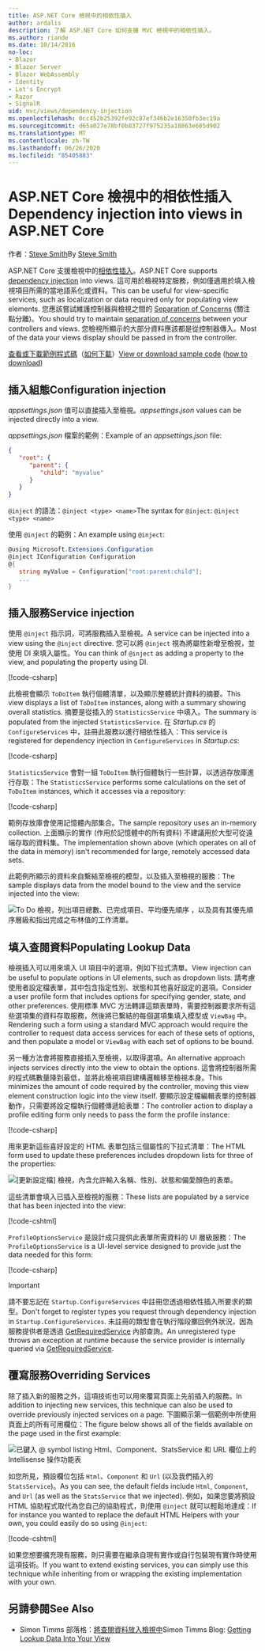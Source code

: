 ```yaml
---
title: ASP.NET Core 檢視中的相依性插入
author: ardalis
description: 了解 ASP.NET Core 如何支援 MVC 檢視中的相依性插入。
ms.author: riande
ms.date: 10/14/2016
no-loc:
- Blazor
- Blazor Server
- Blazor WebAssembly
- Identity
- Let's Encrypt
- Razor
- SignalR
uid: mvc/views/dependency-injection
ms.openlocfilehash: 0cc452b25392fe92c87ef346b2e16350fb3ec19a
ms.sourcegitcommit: d65a027e78bf0b83727f975235a18863e685d902
ms.translationtype: MT
ms.contentlocale: zh-TW
ms.lasthandoff: 06/26/2020
ms.locfileid: "85405883"
---
```

# <a name="dependency-injection-into-views-in-aspnet-core"></a><span data-ttu-id="297f8-103">ASP.NET Core 檢視中的相依性插入</span><span class="sxs-lookup"><span data-stu-id="297f8-103">Dependency injection into views in ASP.NET Core</span></span>

<span data-ttu-id="297f8-104">作者：[Steve Smith](https://ardalis.com/)</span><span class="sxs-lookup"><span data-stu-id="297f8-104">By [Steve Smith](https://ardalis.com/)</span></span>

<span data-ttu-id="297f8-105">ASP.NET Core 支援檢視中的[相依性插入](xref:fundamentals/dependency-injection)。</span><span class="sxs-lookup"><span data-stu-id="297f8-105">ASP.NET Core supports [dependency injection](xref:fundamentals/dependency-injection) into views.</span></span> <span data-ttu-id="297f8-106">這可用於檢視特定服務，例如僅適用於填入檢視項目所需的當地語系化或資料。</span><span class="sxs-lookup"><span data-stu-id="297f8-106">This can be useful for view-specific services, such as localization or data required only for populating view elements.</span></span> <span data-ttu-id="297f8-107">您應該嘗試維護控制器與檢視之間的 [Separation of Concerns](/dotnet/standard/modern-web-apps-azure-architecture/architectural-principles#separation-of-concerns) (關注點分離)。</span><span class="sxs-lookup"><span data-stu-id="297f8-107">You should try to maintain [separation of concerns](/dotnet/standard/modern-web-apps-azure-architecture/architectural-principles#separation-of-concerns) between your controllers and views.</span></span> <span data-ttu-id="297f8-108">您檢視所顯示的大部分資料應該都是從控制器傳入。</span><span class="sxs-lookup"><span data-stu-id="297f8-108">Most of the data your views display should be passed in from the controller.</span></span>

<span data-ttu-id="297f8-109">[查看或下載範例程式碼](https://github.com/dotnet/AspNetCore.Docs/tree/master/aspnetcore/mvc/views/dependency-injection/sample)（[如何下載](xref:index#how-to-download-a-sample)）</span><span class="sxs-lookup"><span data-stu-id="297f8-109">[View or download sample code](https://github.com/dotnet/AspNetCore.Docs/tree/master/aspnetcore/mvc/views/dependency-injection/sample) ([how to download](xref:index#how-to-download-a-sample))</span></span>

## <a name="configuration-injection"></a><span data-ttu-id="297f8-110">插入組態</span><span class="sxs-lookup"><span data-stu-id="297f8-110">Configuration injection</span></span>

<span data-ttu-id="297f8-111">*appsettings.json* 值可以直接插入至檢視。</span><span class="sxs-lookup"><span data-stu-id="297f8-111">*appsettings.json* values can be injected directly into a view.</span></span>

<span data-ttu-id="297f8-112">*appsettings.json* 檔案的範例：</span><span class="sxs-lookup"><span data-stu-id="297f8-112">Example of an *appsettings.json* file:</span></span>

```json
{
   "root": {
      "parent": {
         "child": "myvalue"
      }
   }
}
```

<span data-ttu-id="297f8-113">`@inject` 的語法：`@inject <type> <name>`</span><span class="sxs-lookup"><span data-stu-id="297f8-113">The syntax for `@inject`: `@inject <type> <name>`</span></span>

<span data-ttu-id="297f8-114">使用 `@inject` 的範例：</span><span class="sxs-lookup"><span data-stu-id="297f8-114">An example using `@inject`:</span></span>

```csharp
@using Microsoft.Extensions.Configuration
@inject IConfiguration Configuration
@{
   string myValue = Configuration["root:parent:child"];
   ...
}
```

## <a name="service-injection"></a><span data-ttu-id="297f8-115">插入服務</span><span class="sxs-lookup"><span data-stu-id="297f8-115">Service injection</span></span>

<span data-ttu-id="297f8-116">使用 `@inject` 指示詞，可將服務插入至檢視。</span><span class="sxs-lookup"><span data-stu-id="297f8-116">A service can be injected into a view using the `@inject` directive.</span></span> <span data-ttu-id="297f8-117">您可以將 `@inject` 視為將屬性新增至檢視，並使用 DI 來填入屬性。</span><span class="sxs-lookup"><span data-stu-id="297f8-117">You can think of `@inject` as adding a property to the view, and populating the property using DI.</span></span>

[!code-csharp[](../../mvc/views/dependency-injection/sample/src/ViewInjectSample/Views/ToDo/Index.cshtml?highlight=4,5,15,16,17)]

<span data-ttu-id="297f8-118">此檢視會顯示 `ToDoItem` 執行個體清單，以及顯示整體統計資料的摘要。</span><span class="sxs-lookup"><span data-stu-id="297f8-118">This view displays a list of `ToDoItem` instances, along with a summary showing overall statistics.</span></span> <span data-ttu-id="297f8-119">摘要是從插入的 `StatisticsService` 中填入。</span><span class="sxs-lookup"><span data-stu-id="297f8-119">The summary is populated from the injected `StatisticsService`.</span></span> <span data-ttu-id="297f8-120">在 *Startup.cs* 的 `ConfigureServices` 中，註冊此服務以進行相依性插入：</span><span class="sxs-lookup"><span data-stu-id="297f8-120">This service is registered for dependency injection in `ConfigureServices` in *Startup.cs*:</span></span>

[!code-csharp[](../../mvc/views/dependency-injection/sample/src/ViewInjectSample/Startup.cs?highlight=6,7&range=15-22)]

<span data-ttu-id="297f8-121">`StatisticsService` 會對一組 `ToDoItem` 執行個體執行一些計算，以透過存放庫進行存取：</span><span class="sxs-lookup"><span data-stu-id="297f8-121">The `StatisticsService` performs some calculations on the set of `ToDoItem` instances, which it accesses via a repository:</span></span>

[!code-csharp[](../../mvc/views/dependency-injection/sample/src/ViewInjectSample/Model/Services/StatisticsService.cs?highlight=15,20,25)]

<span data-ttu-id="297f8-122">範例存放庫會使用記憶體內部集合。</span><span class="sxs-lookup"><span data-stu-id="297f8-122">The sample repository uses an in-memory collection.</span></span> <span data-ttu-id="297f8-123">上面顯示的實作 (作用於記憶體中的所有資料) 不建議用於大型可從遠端存取的資料集。</span><span class="sxs-lookup"><span data-stu-id="297f8-123">The implementation shown above (which operates on all of the data in memory) isn't recommended for large, remotely accessed data sets.</span></span>

<span data-ttu-id="297f8-124">此範例所顯示的資料來自繫結至檢視的模型，以及插入至檢視的服務：</span><span class="sxs-lookup"><span data-stu-id="297f8-124">The sample displays data from the model bound to the view and the service injected into the view:</span></span>

![To Do 檢視，列出項目總數、已完成項目、平均優先順序 ，以及具有其優先順序層級和指出完成之布林值的工作清單。](dependency-injection/_static/screenshot.png)

## <a name="populating-lookup-data"></a><span data-ttu-id="297f8-126">填入查閱資料</span><span class="sxs-lookup"><span data-stu-id="297f8-126">Populating Lookup Data</span></span>

<span data-ttu-id="297f8-127">檢視插入可以用來填入 UI 項目中的選項，例如下拉式清單。</span><span class="sxs-lookup"><span data-stu-id="297f8-127">View injection can be useful to populate options in UI elements, such as dropdown lists.</span></span> <span data-ttu-id="297f8-128">請考慮使用者設定檔表單，其中包含指定性別、狀態和其他喜好設定的選項。</span><span class="sxs-lookup"><span data-stu-id="297f8-128">Consider a user profile form that includes options for specifying gender, state, and other preferences.</span></span> <span data-ttu-id="297f8-129">使用標準 MVC 方法轉譯這類表單時，需要控制器要求所有這些選項集的資料存取服務，然後將已繫結的每個選項集填入模型或 `ViewBag` 中。</span><span class="sxs-lookup"><span data-stu-id="297f8-129">Rendering such a form using a standard MVC approach would require the controller to request data access services for each of these sets of options, and then populate a model or `ViewBag` with each set of options to be bound.</span></span>

<span data-ttu-id="297f8-130">另一種方法會將服務直接插入至檢視，以取得選項。</span><span class="sxs-lookup"><span data-stu-id="297f8-130">An alternative approach injects services directly into the view to obtain the options.</span></span> <span data-ttu-id="297f8-131">這會將控制器所需的程式碼數量降到最低，並將此檢視項目建構邏輯移至檢視本身。</span><span class="sxs-lookup"><span data-stu-id="297f8-131">This minimizes the amount of code required by the controller, moving this view element construction logic into the view itself.</span></span> <span data-ttu-id="297f8-132">要顯示設定檔編輯表單的控制器動作，只需要將設定檔執行個體傳遞給表單：</span><span class="sxs-lookup"><span data-stu-id="297f8-132">The controller action to display a profile editing form only needs to pass the form the profile instance:</span></span>

[!code-csharp[](../../mvc/views/dependency-injection/sample/src/ViewInjectSample/Controllers/ProfileController.cs?highlight=9,19)]

<span data-ttu-id="297f8-133">用來更新這些喜好設定的 HTML 表單包括三個屬性的下拉式清單：</span><span class="sxs-lookup"><span data-stu-id="297f8-133">The HTML form used to update these preferences includes dropdown lists for three of the properties:</span></span>

![[更新設定檔] 檢視，內含允許輸入名稱、性別、狀態和偏愛顏色的表單。](dependency-injection/_static/updateprofile.png)

<span data-ttu-id="297f8-135">這些清單會填入已插入至檢視的服務：</span><span class="sxs-lookup"><span data-stu-id="297f8-135">These lists are populated by a service that has been injected into the view:</span></span>

[!code-cshtml[](../../mvc/views/dependency-injection/sample/src/ViewInjectSample/Views/Profile/Index.cshtml?highlight=4,16,17,21,22,26,27)]

<span data-ttu-id="297f8-136">`ProfileOptionsService` 是設計成只提供此表單所需資料的 UI 層級服務：</span><span class="sxs-lookup"><span data-stu-id="297f8-136">The `ProfileOptionsService` is a UI-level service designed to provide just the data needed for this form:</span></span>

[!code-csharp[](../../mvc/views/dependency-injection/sample/src/ViewInjectSample/Model/Services/ProfileOptionsService.cs?highlight=7,13,24)]

> [!IMPORTANT]
> <span data-ttu-id="297f8-137">請不要忘記在 `Startup.ConfigureServices` 中註冊您透過相依性插入所要求的類型。</span><span class="sxs-lookup"><span data-stu-id="297f8-137">Don't forget to register types you request through dependency injection in `Startup.ConfigureServices`.</span></span> <span data-ttu-id="297f8-138">未註冊的類型會在執行階段擲回例外狀況，因為服務提供者是透過 [GetRequiredService](/dotnet/api/microsoft.extensions.dependencyinjection.serviceproviderserviceextensions.getrequiredservice) 內部查詢。</span><span class="sxs-lookup"><span data-stu-id="297f8-138">An unregistered type throws an exception at runtime because the service provider is internally queried via [GetRequiredService](/dotnet/api/microsoft.extensions.dependencyinjection.serviceproviderserviceextensions.getrequiredservice).</span></span>

## <a name="overriding-services"></a><span data-ttu-id="297f8-139">覆寫服務</span><span class="sxs-lookup"><span data-stu-id="297f8-139">Overriding Services</span></span>

<span data-ttu-id="297f8-140">除了插入新的服務之外，這項技術也可以用來覆寫頁面上先前插入的服務。</span><span class="sxs-lookup"><span data-stu-id="297f8-140">In addition to injecting new services, this technique can also be used to override previously injected services on a page.</span></span> <span data-ttu-id="297f8-141">下圖顯示第一個範例中所使用頁面上的所有可用欄位：</span><span class="sxs-lookup"><span data-stu-id="297f8-141">The figure below shows all of the fields available on the page used in the first example:</span></span>

![已鍵入 @ symbol listing Html、Component、StatsService 和 URL 欄位上的 Intellisense 操作功能表](dependency-injection/_static/razor-fields.png)

<span data-ttu-id="297f8-143">如您所見，預設欄位包括 `Html`、`Component` 和 `Url` (以及我們插入的 `StatsService`)。</span><span class="sxs-lookup"><span data-stu-id="297f8-143">As you can see, the default fields include `Html`, `Component`, and `Url` (as well as the `StatsService` that we injected).</span></span> <span data-ttu-id="297f8-144">例如，如果您要將預設 HTML 協助程式取代為您自己的協助程式，則使用 `@inject` 就可以輕鬆地達成：</span><span class="sxs-lookup"><span data-stu-id="297f8-144">If for instance you wanted to replace the default HTML Helpers with your own, you could easily do so using `@inject`:</span></span>

[!code-cshtml[](../../mvc/views/dependency-injection/sample/src/ViewInjectSample/Views/Helper/Index.cshtml?highlight=3,11)]

<span data-ttu-id="297f8-145">如果您想要擴充現有服務，則只需要在繼承自現有實作或自行包裝現有實作時使用這項技術。</span><span class="sxs-lookup"><span data-stu-id="297f8-145">If you want to extend existing services, you can simply use this technique while inheriting from or wrapping the existing implementation with your own.</span></span>

## <a name="see-also"></a><span data-ttu-id="297f8-146">另請參閱</span><span class="sxs-lookup"><span data-stu-id="297f8-146">See Also</span></span>

* <span data-ttu-id="297f8-147">Simon Timms 部落格：[將查閱資料放入檢視中](https://blog.simontimms.com/2015/06/09/getting-lookup-data-into-you-view/)</span><span class="sxs-lookup"><span data-stu-id="297f8-147">Simon Timms Blog: [Getting Lookup Data Into Your View](https://blog.simontimms.com/2015/06/09/getting-lookup-data-into-you-view/)</span></span>
